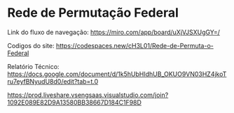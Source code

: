 # Rede de Permutação Federal

Link do fluxo de navegação: https://miro.com/app/board/uXjVJSXUgGY=/

Codigos do site:  https://codespaces.new/cH3L01/Rede-de-Permuta-o-Federal

Relatório Técnico: https://docs.google.com/document/d/1k5hUbHIdhUB_OKUO9VN03HZ4jkoTru7eyfBNyudU8d0/edit?tab=t.0

https://prod.liveshare.vsengsaas.visualstudio.com/join?1092E089E82D9A13580BB38667D184C1F98D
